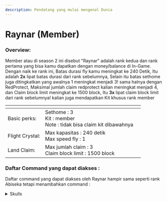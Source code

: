 ```yaml
---
description: Pendatang yang mulai mengenal Dunia
---
```


# Raynar (Member)

### Overview:

Member atau di season 2 ini disebut "Raynar" adalah rank kedua dan rank pertama yang bisa kamu dapatkan dengan money/balance di In-Game.\
Dengan naik ke rank ini, Batas durasi fly kamu meningkat ke 240 Detik, Itu adalah **2x** lipat batas durasi dari rank sebelumnya, Selain itu batas sethome juga ditingkatkan yang awalnya 1 meningkat menjadi 3! sama halnya dengan RedProtect, Maksimal jumlah claim redprotect kalian meningkat menjadi 4, dan Claim block limit meningkat ke 1500 block, Itu **3x** lipat claim block limit dari rank sebelumnya! kalian juga mendapatkan Kit khusus rank member

<table data-view="cards"><thead><tr><th></th><th></th><th></th></tr></thead><tbody><tr><td>Basic perks:</td><td>Sethome : 3<br>Kit : member<br>Note : tidak bisa claim kit dibawahnya </td><td></td></tr><tr><td>Flight Crystal:</td><td>Max kapasitas : 240 detik<br>Max speed fly : 1</td><td></td></tr><tr><td>Land Claim:</td><td>Max jumlah claim : 3<br>Claim block limit : 1500 block</td><td></td></tr></tbody></table>

### Daftar Command yang dapat diakses :

Daftar command yang dapat diakses oleh Raynar hampir sama seperti rank Abiseka tetapi menambahkan command :

<details>

<summary>Skulls</summary>

Menampilkan info dari skulls yang dipegang, cari skulls berdasarkan nama. Dan kamu bisa menyimpan skulls dibagian favorit : /skulls | /skull search \<pencarian> | /skulls inspect

</details>

